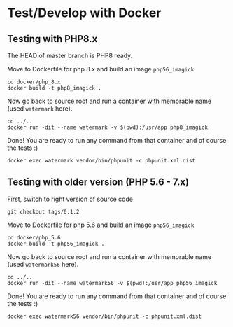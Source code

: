 # Test/Develop with Docker

## Testing with PHP8.x
The HEAD of master branch is PHP8 ready. 

Move to Dockerfile for php 8.x and build an image `php56_imagick`
```shell
cd docker/php_8.x
docker build -t php8_imagick .
```
Now go back to source root and run a container with memorable name (used `watermark` here).
```shell
cd ../..
docker run -dit --name watermark -v $(pwd):/usr/app php8_imagick
```

Done! You are ready to run any command from that container and of course the tests :)
```shell
docker exec watermark vendor/bin/phpunit -c phpunit.xml.dist
```

## Testing with older version (PHP 5.6 - 7.x)

First, switch to right version of source code
```shell
git checkout tags/0.1.2
```

Move to Dockerfile for php 5.6 and build an image `php56_imagick`
```shell
cd docker/php_5.6
docker build -t php56_imagick .
```
Now go back to source root and run a container with memorable name (used `watermark56` here).
```shell
cd ../..
docker run -dit --name watermark56 -v $(pwd):/usr/app php56_imagick
```

Done! You are ready to run any command from that container and of course the tests :) 
```shell
docker exec watermark56 vendor/bin/phpunit -c phpunit.xml.dist
```

